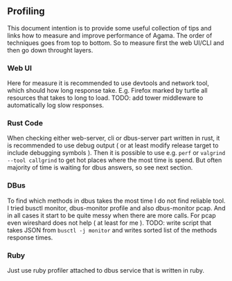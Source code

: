 ## Profiling

This document intention is to provide some useful collection of tips and links how to measure and improve performance of Agama.
The order of techniques goes from top to bottom. So to measure first the web UI/CLI and then go down throught layers.

### Web UI

Here for measure it is recommended to use devtools and network tool, which should how long response take. E.g. Firefox marked by turtle all resources that takes to long to load.
TODO: add tower middleware to automatically log slow responses.

### Rust Code

When checking either web-server, cli or dbus-server part written in rust, it is recommended to use debug output ( or at least modify release target to include debugging symbols ).
Then it is possible to use e.g. `perf` or `valgrind --tool callgrind` to get hot places where the most time is spend. But often majority of time is waiting for dbus answers, so see next section.

### DBus

To find which methods in dbus takes the most time I do not find reliable tool. I tried busctl monitor, dbus-monitor profile and also dbus-monitor pcap. And in all cases it start to be quite messy
when there are more calls. For pcap even wireshard does not help ( at least for me ).
TODO: write script that takes JSON from `busctl -j monitor` and writes sorted list of the methods response times.

### Ruby

Just use ruby profiler attached to dbus service that is written in ruby.
